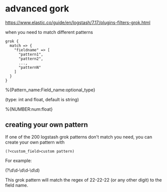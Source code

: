 # advanced gork 


https://www.elastic.co/guide/en/logstash/7.17/plugins-filters-grok.html

when you need to match different patterns




```
grok {
  match => {
    "fieldname" => [
      "pattern1",
      "pattern2",
      ...,
      "patternN"
    ]
  }
}
```

%{Pattern_name:Field_name:optional_type}

(type: int and float, default is string)

%{NUMBER:num:float}



## creating your own pattern

If one of the 200 logstash grok patterns don't match you need, you can create your own pattern with

```
(?<custom_field>custom pattern)
```

For example:

(?\d\d-\d\d-\d\d)

This grok pattern will match the regex of 22-22-22 (or any other digit) to the field name.
